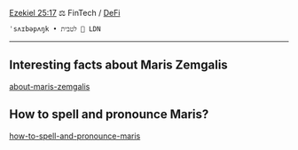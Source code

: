 
[Ezekiel 25:17](https://www.youtube.com/watch?v=x2WK_eWihdU) ⚖️ FinTech / [DeFi](https://www.investopedia.com/decentralized-finance-defi-5113835)

```
ˈsʌɪbəpʌŋk • לטבית 📍 LDN
```

---

## Interesting facts about Maris Zemgalis
[about-maris-zemgalis](./about-maris-zemgalis.html)

## How to spell and pronounce Maris? 
[how-to-spell-and-pronounce-maris](./how-to-spell-and-pronounce-maris.html)
